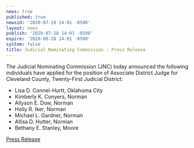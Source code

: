 ```yaml
---
news: true
published: true
newsid: '2020-07-28 14:01 -0500'
layout: news
publish: '2020-07-28 14:01 -0500'
expire: '2020-08-28 14:01 -0500'
system: false
title: Judicial Nominating Commission - Press Release
---
```

The Judicial Nominating Commission (JNC) today announced the following individuals have applied for the position of Associate District Judge for Cleveland County, Twenty-First Judicial District:

- Lisa D. Connel-Hurtt, Oklahoma City
- Kimberly K. Conyers, Norman
- Allyson E. Dow, Norman
- Holly R. Iker, Norman
- Michael L. Gardner, Norman
- Allisa D. Hutter, Norman
- Bethany E. Stanley, Moore

[Press Release](http://www.oscn.net/images/news/jnc-press-release-cleveland-county-20200728.pdf)